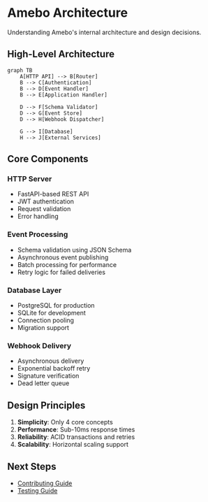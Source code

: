 # Amebo Architecture

Understanding Amebo's internal architecture and design decisions.

## High-Level Architecture

```mermaid
graph TB
    A[HTTP API] --> B[Router]
    B --> C[Authentication]
    B --> D[Event Handler]
    B --> E[Application Handler]

    D --> F[Schema Validator]
    D --> G[Event Store]
    D --> H[Webhook Dispatcher]

    G --> I[Database]
    H --> J[External Services]
```

## Core Components

### HTTP Server
- FastAPI-based REST API
- JWT authentication
- Request validation
- Error handling

### Event Processing
- Schema validation using JSON Schema
- Asynchronous event publishing
- Batch processing for performance
- Retry logic for failed deliveries

### Database Layer
- PostgreSQL for production
- SQLite for development
- Connection pooling
- Migration support

### Webhook Delivery
- Asynchronous delivery
- Exponential backoff retry
- Signature verification
- Dead letter queue

## Design Principles

1. **Simplicity**: Only 4 core concepts
2. **Performance**: Sub-10ms response times
3. **Reliability**: ACID transactions and retries
4. **Scalability**: Horizontal scaling support

## Next Steps
- [Contributing Guide](contributing.md)
- [Testing Guide](testing.md)
